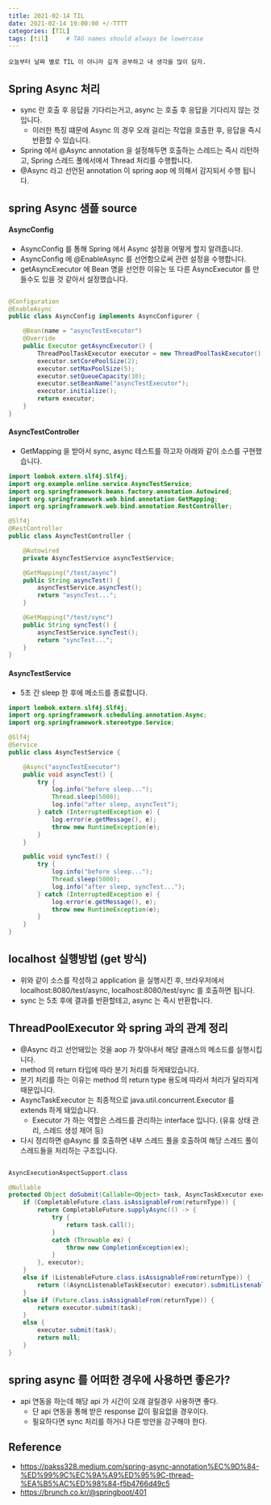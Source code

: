 ```yaml
---
title: 2021-02-14 TIL
date: 2021-02-14 19:00:00 +/-TTTT
categories: [TIL]
tags: [til]     # TAG names should always be lowercase
---
```

 
`오늘부터 날짜 별로 TIL 이 아니라 깊게 공부하고 내 생각을 많이 담자.`


## Spring Async 처리
- sync 란 호출 후 응답을 기다리는거고, async 는 호출 후 응답을 기다리지 않는 것입니다.
    - 이러한 특징 떄문에 Async 의 경우 오래 걸리는 작업을 호출한 후, 응답을 즉시 반환할 수 있습니다.   
- Spring 에서 @Async annotation 을 설정해두면 호출하는 스레드는 즉시 리턴하고, Spring 스레드 풀에서에서 Thread 처리를 수행합니다.
- @Async 라고 선언된 annotation 이 spring aop 에 의해서 감지되서 수행 됩니다.

## spring Async 샘플 source
#### AsyncConfig
- AsyncConfig 를 통해 Spring 에서 Async 설정을 어떻게 할지 알려줍니다.
- AsyncConfig 에 @EnableAsync 를 선언함으로써 관련 설정을 수행합니다.
- getAsyncExecutor 에 Bean 명을 선언한 이유는 또 다른 AsyncExecutor 를 만들수도 있을 것 같아서 설정했습니다.

```java

@Configuration
@EnableAsync
public class AsyncConfig implements AsyncConfigurer {

    @Bean(name = "asyncTestExecutor")
    @Override
    public Executor getAsyncExecutor() {
        ThreadPoolTaskExecutor executor = new ThreadPoolTaskExecutor();
        executor.setCorePoolSize(2);     
        executor.setMaxPoolSize(5);
        executor.setQueueCapacity(10);
        executor.setBeanName("asyncTestExecutor");
        executor.initialize();
        return executor;
    }
}


```

#### AsyncTestController
- GetMapping 을 받아서 sync, async 테스트를 하고자 아래와 같이 소스를 구현했습니다.  

```java
import lombok.extern.slf4j.Slf4j;
import org.example.online.service.AsyncTestService;
import org.springframework.beans.factory.annotation.Autowired;
import org.springframework.web.bind.annotation.GetMapping;
import org.springframework.web.bind.annotation.RestController;

@Slf4j
@RestController
public class AsyncTestController {

    @Autowired
    private AsyncTestService asyncTestService;

    @GetMapping("/test/async")
    public String asyncTest() {
        asyncTestService.asyncTest();
        return "asyncTest...";
    }

    @GetMapping("/test/sync")
    public String syncTest() {
        asyncTestService.syncTest();
        return "syncTest...";
    }
}
```

#### AsyncTestService
- 5초 간 sleep 한 후에 메소드를 종료합니다.

```java
import lombok.extern.slf4j.Slf4j;
import org.springframework.scheduling.annotation.Async;
import org.springframework.stereotype.Service;

@Slf4j
@Service
public class AsyncTestService {

    @Async("asyncTestExecutor")
    public void asyncTest() {
        try {
            log.info("before sleep...");
            Thread.sleep(5000);
            log.info("after sleep, asyncTest");
        } catch (InterruptedException e) {
            log.error(e.getMessage(), e);
            throw new RuntimeException(e);
        }
    }

    public void syncTest() {
        try {
            log.info("before sleep...");
            Thread.sleep(5000);
            log.info("after sleep, syncTest...");
        } catch (InterruptedException e) {
            log.error(e.getMessage(), e);
            throw new RuntimeException(e);
        }
    }
}
```

## localhost 실행방법 (get 방식)
- 위와 같이 소스를 작성하고 application 을 실행시킨 후, 브라우저에서 localhost:8080/test/async, localhost:8080/test/sync 를 호출하면 됩니다.
- sync 는 5초 후에 결과를 반환할테고, async 는 즉시 반환합니다.

## ThreadPoolExecutor 와 spring 과의 관계 정리
- @Async 라고 선언돼있는 것을 aop 가 찾아내서 해당 클래스의 메소드를 실행시킵니다.
- method 의 return 타입에 따라 분기 처리를 하게돼있습니다.
- 분기 처리를 하는 이유는 method 의 return type 용도에 따라서 처리가 달라지게 때문입니다. 
- AsyncTaskExecutor 는 최종적으로 java.util.concurrent.Executor 를 extends 하게 돼있습니다.
    - Executor 가 하는 역할은 스레드를 관리하는 interface 입니다. (유휴 상태 관리, 스레드 생성 제어 등)
- 다시 정리하면 @Async 를 호출하면 내부 스레드 풀을 호출하여 해당 스레드 풀이 스레드들을 처리하는 구조입니다. 

```java

AsyncExecutionAspectSupport.class

@Nullable
protected Object doSubmit(Callable<Object> task, AsyncTaskExecutor executor, Class<?> returnType) {
	if (CompletableFuture.class.isAssignableFrom(returnType)) {
		return CompletableFuture.supplyAsync(() -> {
			try {
				return task.call();
			}
			catch (Throwable ex) {
				throw new CompletionException(ex);
			}
		}, executor);
	}
	else if (ListenableFuture.class.isAssignableFrom(returnType)) {
		return ((AsyncListenableTaskExecutor) executor).submitListenable(task);
	}
	else if (Future.class.isAssignableFrom(returnType)) {
		return executor.submit(task);
	}
	else {
		executor.submit(task);
		return null;
	}
}
```


## spring async 를 어떠한 경우에 사용하면 좋은가?
- api 연동을 하는데 해당 api 가 시간이 오래 걸릴경우 사용하면 좋다.
    - 단 api 연동을 통해 받은 response 값이 필요없을 경우이다.
    - 필요하다면 sync 처리를 하거나 다른 방안을 강구해야 한다.

## Reference
- https://pakss328.medium.com/spring-async-annotation%EC%9D%84-%ED%99%9C%EC%9A%A9%ED%95%9C-thread-%EA%B5%AC%ED%98%84-f5b4766d49c5
- https://brunch.co.kr/@springboot/401